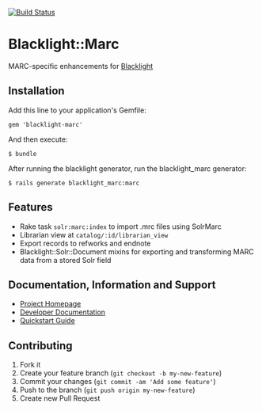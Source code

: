 [![Build Status](https://travis-ci.org/projectblacklight/blacklight_marc.png?branch=master)](https://travis-ci.org/projectblacklight/blacklight_marc)

# Blacklight::Marc

MARC-specific enhancements for [Blacklight](https://github.com/projectblacklight/blacklight)

## Installation

Add this line to your application's Gemfile:

    gem 'blacklight-marc'

And then execute:

    $ bundle

After running the blacklight generator, run the blacklight_marc generator:

    $ rails generate blacklight_marc:marc

## Features
* Rake task `solr:marc:index` to import .mrc files using SolrMarc
* Librarian view at `catalog/:id/librarian_view`
* Export records to refworks and endnote
* Blacklight::Solr::Document mixins for exporting and transforming MARC data from a stored Solr field


## Documentation, Information and Support

* [Project Homepage](http://projectblacklight.org)
* [Developer Documentation](https://github.com/projectblacklight/blacklight/wiki)
* [Quickstart Guide](https://github.com/projectblacklight/blacklight/wiki/Quickstart)

## Contributing

1. Fork it
2. Create your feature branch (`git checkout -b my-new-feature`)
3. Commit your changes (`git commit -am 'Add some feature'`)
4. Push to the branch (`git push origin my-new-feature`)
5. Create new Pull Request
